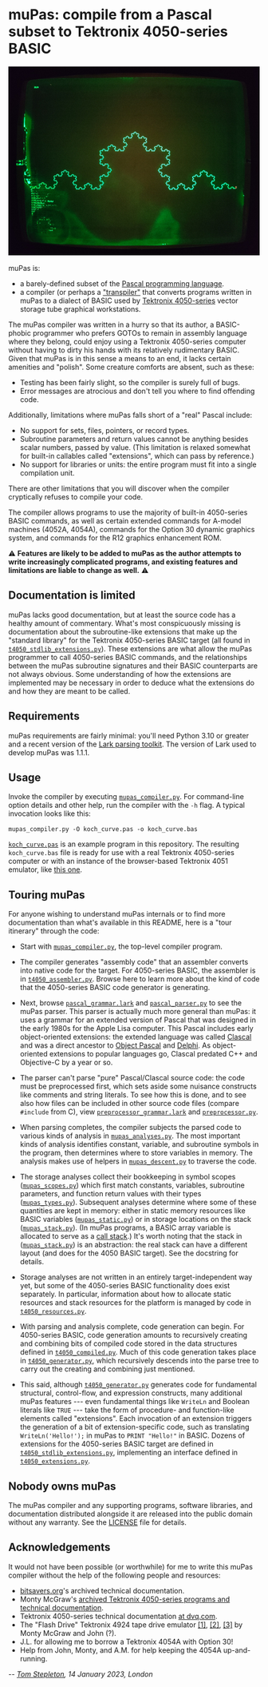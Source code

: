 muPas: compile from a Pascal subset to Tektronix 4050-series BASIC
==================================================================

![A Koch curve fractal displayed on a Tektronix 4054A computer](
koch_curve.jpg "A Koch curve fractal displayed on a Tektronix 4054A computer")

muPas is:

- a barely-defined subset of the [Pascal programming language](
  https://en.wikipedia.org/wiki/Pascal_(programming_language)).
- a compiler (or perhaps a ["transpiler"](
  https://en.wikipedia.org/w/index.php?title=Transpiler) that converts programs
  written in muPas to a dialect of BASIC used by [Tektronix 4050-series](
  https://en.wikipedia.org/wiki/Tektronix_4050) vector storage tube graphical
  workstations.

The muPas compiler was written in a hurry so that its author, a BASIC-phobic
programmer who prefers GOTOs to remain in assembly language where they belong,
could enjoy using a Tektronix 4050-series computer without having to dirty his
hands with its relatively rudimentary BASIC. Given that muPas is in this sense
a means to an end, it lacks certain amenities and "polish". Some creature
comforts are absent, such as these:

- Testing has been fairly slight, so the compiler is surely full of bugs.
- Error messages are atrocious and don't tell you where to find offending code.

Additionally, limitations where muPas falls short of a "real" Pascal include:

- No support for sets, files, pointers, or record types.
- Subroutine parameters and return values cannot be anything besides scalar
  numbers, passed by value. (This limitation is relaxed somewhat for built-in
  callables called "extensions", which can pass by reference.)
- No support for libraries or units: the entire program must fit into a single
  compilation unit.

There are other limitations that you will discover when the compiler
cryptically refuses to compile your code.

The compiler allows programs to use the majority of built-in 4050-series BASIC
commands, as well as certain extended commands for A-model machines (4052A,
4054A), commands for the Option 30 dynamic graphics system, and commands for
the R12 graphics enhancement ROM.

:warning: **Features are likely to be added to muPas as the author attempts to
write increasingly complicated programs, and existing features and limitations
are liable to change as well.** :warning:


Documentation is limited
------------------------

muPas lacks good documentation, but at least the source code has a healthy
amount of commentary. What's most conspicuously missing is documentation about
the subroutine-like extensions that make up the "standard library" for the
Tektronix 4050-series BASIC target (all found in
[`t4050_stdlib_extensions.py`](t4050_stdlib_extensions.py)). These extensions
are what allow the muPas programmer to call 4050-series BASIC commands, and the
relationships between the muPas subroutine signatures and their BASIC
counterparts are not always obvious. Some understanding of how the extensions
are implemented may be necessary in order to deduce what the extensions do and
how they are meant to be called.


Requirements
------------

muPas requirements are fairly minimal: you'll need Python 3.10 or greater and a
recent version of the [Lark parsing toolkit](
https://github.com/lark-parser/lark). The version of Lark used to develop muPas
was 1.1.1.


Usage
-----

Invoke the compiler by executing [`mupas_compiler.py`](mupas_compiler.py). For
command-line option details and other help, run the compiler with the `-h`
flag. A typical invocation looks like this:

    mupas_compiler.py -O koch_curve.pas -o koch_curve.bas

[`koch_curve.pas`](koch_curve.pas) is an example program in this repository.
The resulting `koch_curve.bas` file is ready for use with a real Tektronix
4050-series computer or with an instance of the browser-based Tektronix 4051
emulator, like [this one](
https://jonbstanley.github.io/Tek405xEmulator/jsTEKTRONIX4051.html).


Touring muPas
-------------

For anyone wishing to understand muPas internals or to find more documentation
than what's available in this README, here is a "tour itinerary" through the
code:

- Start with [`mupas_compiler.py`](mupas_compiler.py), the top-level compiler
  program.

- The compiler generates "assembly code" that an assembler converts into native
  code for the target. For 4050-series BASIC, the assembler is in
  [`t4050_assembler.py`](t4050_assembler.py). Browse here to learn more about
  the kind of code that the 4050-series BASIC code generator is generating.

- Next, browse [`pascal_grammar.lark`](pascal_grammar.lark) and
  [`pascal_parser.py`](pascal_parser.py) to see the muPas parser. This parser
  is actually much more general than muPas: it uses a grammar for an extended
  version of Pascal that was designed in the early 1980s for the Apple Lisa
  computer. This Pascal includes early object-oriented extensions: the extended
  language was called [Clascal](https://en.wikipedia.org/wiki/Clascal) and was
  a direct ancestor to [Object Pascal](
  https://en.wikipedia.org/wiki/Object_Pascal) and [Delphi](
  https://en.wikipedia.org/wiki/Delphi_(software)). As object-oriented
  extensions to popular languages go, Clascal predated C++ and Objective-C by
  a year or so.

- The parser can't parse "pure" Pascal/Clascal source code: the code must be
  preprocessed first, which sets aside some nuisance constructs like comments
  and string literals. To see how this is done, and to see also how files can
  be included in other source code files (compare `#include` from C), view
  [`preprocessor_grammar.lark`](preprocessor_grammar.lark) and
  [`preprocessor.py`](preprocessor.py).

- When parsing completes, the compiler subjects the parsed code to various
  kinds of analysis in [`mupas_analyses.py`](mupas_analyses.py). The most
  important kinds of analysis identifies constant, variable, and subroutine
  symbols in the program, then determines where to store variables in memory.
  The analysis makes use of helpers in [`mupas_descent.py`](mupas_descent.py)
  to traverse the code.

- The storage analyses collect their bookkeeping in symbol scopes
  ([`mupas_scopes.py`](mupas_scopes.py)) which first match constants,
  variables, subroutine parameters, and function return values with their types
  ([`mupas_types.py`](mupas_types.py)). Subsequent analyses determine where
  some of these quantities are kept in memory: either in static memory
  resources like BASIC variables ([`mupas_static.py`](mupas_static.py)) or in
  storage locations on the stack ([`mupas_stack.py`](mupas_stack.py)). (In
  muPas programs, a BASIC array variable is allocated to serve as a [call
  stack](https://en.wikipedia.org/wiki/Call_stack).) It's worth noting that
  the stack in ([`mupas_stack.py`](mupas_stack.py)) is an abstraction: the
  real stack can have a different layout (and does for the 4050 BASIC target).
  See the docstring for details.

- Storage analyses are not written in an entirely target-independent way yet,
  but some of the 4050-series BASIC functionality does exist separately. In
  particular, information about how to allocate static resources and stack
  resources for the platform is managed by code in [`t4050_resources.py`](
  t4050_resources.py).

- With parsing and analysis complete, code generation can begin. For
  4050-series BASIC, code generation amounts to recursively creating and
  combining bits of compiled code stored in the data structures defined in
  [`t4050_compiled.py`](t4050_compiled.py). Much of this code generation takes
  place in [`t4050_generator.py`](t4050_generator.py), which recursively
  descends into the parse tree to carry out the creating and combining just
  mentioned.

- This said, although [`t4050_generator.py`](t4050_generator.py) generates code
  for fundamental structural, control-flow, and expression constructs, many
  additional muPas features --- even fundamental things like `WriteLn` and
  Boolean literals like `TRUE` --- take the form of procedure- and
  function-like elements called "extensions". Each invocation of an extension
  triggers the generation of a bit of extension-specific code, such as
  translating `WriteLn('Hello!');` in muPas to `PRINT "Hello!"` in BASIC.
  Dozens of extensions for the 4050-series BASIC target are defined in
  [`t4050_stdlib_extensions.py`](t4050_stdlib_extensions.py), implementing
  an interface defined in [`t4050_extensions.py`](t4050_extensions.py).


Nobody owns muPas
-----------------

The muPas compiler and any supporting programs, software libraries, and
documentation distributed alongside it are released into the public domain
without any warranty. See the [LICENSE](LICENSE) file for details.


Acknowledgements
----------------

It would not have been possible (or worthwhile) for me to write this muPas
compiler without the help of the following people and resources:

- [bitsavers.org](http://bitsavers.org)'s archived technical documentation.
- Monty McGraw's [archived Tektronix 4050-series programs and technical
  documentation](https://github.com/mmcgraw74/Tektronix-4051-4052-4054-Program-Files).
- Tektronix 4050-series technical documentation [at dvq.com](
  http://www.dvq.com/tektronix/).
- The "Flash Drive" Tektronix 4924 tape drive emulator [[1]](
  https://github.com/Twilight-Logic/AR488_Store), [[2]](
  https://github.com/mmcgraw74/Tektronix-4050-GPIB-Flash-Drive), [[3]](
  https://forum.vcfed.org/index.php?threads/tektronix-4050-gpib-flash-drive-now-available.1238891/page-6#post-1281423)
  by Monty McGraw and John (?).
- J.L. for allowing me to borrow a Tektronix 4054A with Option 30!
- Help from John, Monty, and A.M. for help keeping the 4054A up-and-running.


-- _[Tom Stepleton](mailto:stepleton@gmail.com), 14 January 2023, London_
